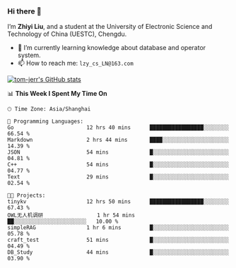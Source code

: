 ### Hi there 👋
I’m **Zhiyi Liu**, and a student at the University of Electronic Science and Technology of China (UESTC), Chengdu.
- 🌱 I’m currently learning knowledge about database and operator system.
- 📫 How to reach me: `lzy_cs_LN@163.com`
  
[![tom-jerr's GitHub stats](https://github-readme-stats.vercel.app/api?username=tom-jerr&hide=prs,stars&show_icons=true)](https://github.com/tom-jerr/github-readme-stats)





<!--
**tom-jerr/tom-jerr** is a ✨ _special_ ✨ repository because its `README.md` (this file) appears on your GitHub profile.

Here are some ideas to get you started:

- 🔭 I’m currently working on ...

- 👯 I’m looking to collaborate on ...
- 🤔 I’m looking for help with ...
- 💬 Ask me about ...
 ...
- 😄 Pronouns: ...
- ⚡ Fun fact: ...
-->

<!--START_SECTION:waka-->
📊 **This Week I Spent My Time On** 

```text
🕑︎ Time Zone: Asia/Shanghai

💬 Programming Languages: 
Go                       12 hrs 40 mins      █████████████████░░░░░░░░   66.54 % 
Markdown                 2 hrs 44 mins       ████░░░░░░░░░░░░░░░░░░░░░   14.39 % 
JSON                     54 mins             █░░░░░░░░░░░░░░░░░░░░░░░░   04.81 % 
C++                      54 mins             █░░░░░░░░░░░░░░░░░░░░░░░░   04.77 % 
Text                     29 mins             █░░░░░░░░░░░░░░░░░░░░░░░░   02.54 % 

🐱‍💻 Projects: 
tinykv                   12 hrs 50 mins      █████████████████░░░░░░░░   67.43 % 
OWL无人机调研                 1 hr 54 mins        ██░░░░░░░░░░░░░░░░░░░░░░░   10.00 % 
simpleRAG                1 hr 6 mins         █░░░░░░░░░░░░░░░░░░░░░░░░   05.78 % 
craft_test               51 mins             █░░░░░░░░░░░░░░░░░░░░░░░░   04.49 % 
DB_Study                 44 mins             █░░░░░░░░░░░░░░░░░░░░░░░░   03.90 % 
```


<!--END_SECTION:waka-->

